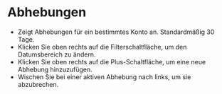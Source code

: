 # **Abhebungen**

- Zeigt Abhebungen für ein bestimmtes Konto an. Standardmäßig 30 Tage.
- Klicken Sie oben rechts auf die Filterschaltfläche, um den Datumsbereich zu ändern.
- Klicken Sie oben rechts auf die Plus-Schaltfläche, um eine neue Abhebung hinzuzufügen.
- Wischen Sie bei einer aktiven Abhebung nach links, um sie abzubrechen.